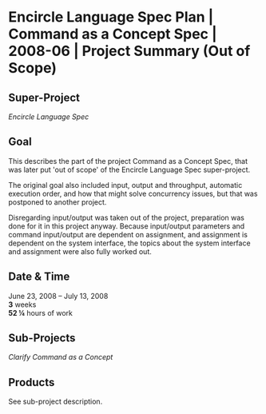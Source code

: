﻿Encircle Language Spec Plan | Command as a Concept Spec | 2008-06 | Project Summary (Out of Scope)
==================================================================================================


Super-Project
-------------

*Encircle Language Spec*


Goal
----

This describes the part of the project Command as a Concept Spec, that was later put 'out of scope' of the Encircle Language Spec super-project.

The original goal also included input, output and throughput, automatic execution order, and how that might solve concurrency issues, but that was postponed to another project.

Disregarding input/output was taken out of the project, preparation was done for it in this project anyway. Because input/output parameters and command input/output are dependent on assignment, and assignment is dependent on the system interface, the topics about the system interface and assignment were also fully worked out.


Date & Time
-----------

June 23, 2008 – July 13, 2008  
__3__ weeks  
__52 ¼__ hours of work


Sub-Projects
------------

*Clarify Command as a Concept*


Products
--------

See sub-project description.